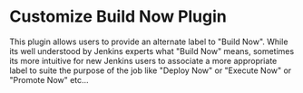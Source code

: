 Customize Build Now Plugin
==========

This plugin allows users to provide an alternate label to "Build Now". While its well understood by Jenkins experts 
what "Build Now" means, sometimes its more intuitive for new Jenkins users to associate a more appropriate label to 
suite the purpose of the job like "Deploy Now" or "Execute Now" or "Promote Now" etc...